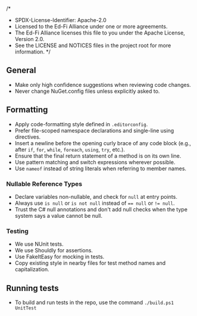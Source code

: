 /*
 * SPDX-License-Identifier: Apache-2.0
 * Licensed to the Ed-Fi Alliance under one or more agreements.
 * The Ed-Fi Alliance licenses this file to you under the Apache License, Version 2.0.
 * See the LICENSE and NOTICES files in the project root for more information.
 */

## General

* Make only high confidence suggestions when reviewing code changes.
* Never change NuGet.config files unless explicitly asked to.

## Formatting

* Apply code-formatting style defined in `.editorconfig`.
* Prefer file-scoped namespace declarations and single-line using directives.
* Insert a newline before the opening curly brace of any code block (e.g., after `if`, `for`, `while`, `foreach`, `using`, `try`, etc.).
* Ensure that the final return statement of a method is on its own line.
* Use pattern matching and switch expressions wherever possible.
* Use `nameof` instead of string literals when referring to member names.

### Nullable Reference Types

* Declare variables non-nullable, and check for `null` at entry points.
* Always use `is null` or `is not null` instead of `== null` or `!= null`.
* Trust the C# null annotations and don't add null checks when the type system says a value cannot be null.

### Testing

* We use NUnit tests.
* We use Shouldly for assertions.
* Use FakeItEasy for mocking in tests.
* Copy existing style in nearby files for test method names and capitalization.

## Running tests

* To build and run tests in the repo, use the command `./build.ps1 UnitTest`
